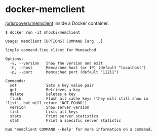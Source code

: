# docker-memclient

[jorisroovers/memclient][source] inside a Docker container.

```
$ docker run -it nhocki/memclient

Usage: memclient [OPTIONS] COMMAND [arg...]

Simple command-line client for Memcached

Options:
  -v, --version   Show the version and exit
  -h, --host      Memcached host (or IP) (default "localhost")
  -p, --port      Memcached port (default "11211")

Commands:
  set             Sets a key value pair
  get             Retrieves a key
  delete          Deletes a key
  flush           Flush all cache keys (they will still show in 'list', but will return 'NOT FOUND')
  version         Show server version
  list            Lists all keys
  stats           Print server statistics
  stat            Print a specific server statistic

Run 'memclient COMMAND --help' for more information on a command.
```

[source]: https://github.com/jorisroovers/memclient